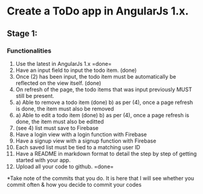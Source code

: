 # Create a ToDo app in AngularJs 1.x.

## Stage 1:

### Functionalities

1. Use the latest in AngularJs 1.x =done=
2. Have an input field to input the todo item. (done)
3. Once (2) has been input, the todo item must be automatically be reflected on the view itself. (done)
4. On refresh of the page, the todo items that was input previously MUST still be present.
5. a) Able to remove a todo item (done)
   b) as per (4), once a page refresh is done, the item must also be removed
6. a) Able to edit a todo item (done)
   b) as per (4), once a page refresh is done, the item must also be editted
7. (see 4) list must save to Firebase
8. Have a login view with a login function with Firebase
9. Have a signup view with a signup function with Firebase
10. Each saved list must be tied to a matching user ID
11. Have a README in markdown format to detail the step by step of getting started with your app.
12. Upload all your code to github. =done=

*Take note of the commits that you do. It is here that I will see whether you commit often & how you decide to commit your codes
